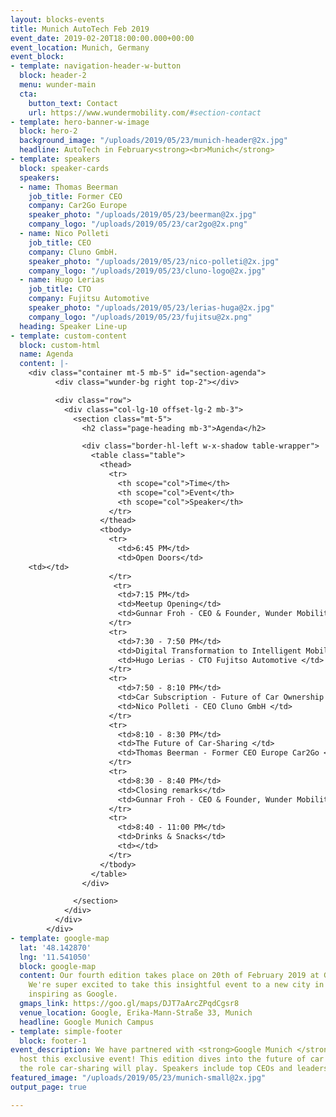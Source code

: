 ```yaml
---
layout: blocks-events
title: Munich AutoTech Feb 2019
event_date: 2019-02-20T18:00:00.000+00:00
event_location: Munich, Germany
event_block:
- template: navigation-header-w-button
  block: header-2
  menu: wunder-main
  cta:
    button_text: Contact
    url: https://www.wundermobility.com/#section-contact
- template: hero-banner-w-image
  block: hero-2
  background_image: "/uploads/2019/05/23/munich-header@2x.jpg"
  headline: AutoTech in February<strong><br>Munich</strong>
- template: speakers
  block: speaker-cards
  speakers:
  - name: Thomas Beerman
    job_title: Former CEO
    company: Car2Go Europe
    speaker_photo: "/uploads/2019/05/23/beerman@2x.jpg"
    company_logo: "/uploads/2019/05/23/car2go@2x.png"
  - name: Nico Polleti
    job_title: CEO
    company: Cluno GmbH.
    speaker_photo: "/uploads/2019/05/23/nico-polleti@2x.jpg"
    company_logo: "/uploads/2019/05/23/cluno-logo@2x.jpg"
  - name: Hugo Lerias
    job_title: CTO
    company: Fujitsu Automotive
    speaker_photo: "/uploads/2019/05/23/lerias-huga@2x.jpg"
    company_logo: "/uploads/2019/05/23/fujitsu@2x.png"
  heading: Speaker Line-up
- template: custom-content
  block: custom-html
  name: Agenda
  content: |-
    <div class="container mt-5 mb-5" id="section-agenda">
          <div class="wunder-bg right top-2"></div>

          <div class="row">
            <div class="col-lg-10 offset-lg-2 mb-3">
              <section class="mt-5">
                <h2 class="page-heading mb-3">Agenda</h2>

                <div class="border-hl-left w-x-shadow table-wrapper">
                  <table class="table">
                    <thead>
                      <tr>
                        <th scope="col">Time</th>
                        <th scope="col">Event</th>
                        <th scope="col">Speaker</th>
                      </tr>
                    </thead>
                    <tbody>
                      <tr>
                        <td>6:45 PM</td>
                        <td>Open Doors</td>
    <td></td>
                      </tr>
                       <tr>
                        <td>7:15 PM</td>
                        <td>Meetup Opening</td>
                        <td>Gunnar Froh - CEO & Founder, Wunder Mobility</td>
                      </tr>
                      <tr>
                        <td>7:30 - 7:50 PM</td>
                        <td>Digital Transformation to Intelligent Mobility </td>
                        <td>Hugo Lerias - CTO Fujitso Automotive </td>
                      </tr>
                      <tr>
                        <td>7:50 - 8:10 PM</td>
                        <td>Car Subscription - Future of Car Ownership </td>
                        <td>Nico Polleti - CEO Cluno GmbH </td>
                      </tr>
                      <tr>
                        <td>8:10 - 8:30 PM</td>
                        <td>The Future of Car-Sharing </td>
                        <td>Thomas Beerman - Former CEO Europe Car2Go </td>
                      </tr>
                      <tr>
                        <td>8:30 - 8:40 PM</td>
                        <td>Closing remarks</td>
                        <td>Gunnar Froh - CEO & Founder, Wunder Mobility</td>
                      </tr>
                      <tr>
                        <td>8:40 - 11:00 PM</td>
                        <td>Drinks & Snacks</td>
                        <td></td>
                      </tr>
                    </tbody>
                  </table>
                </div>

              </section>
            </div>
          </div>
        </div>
- template: google-map
  lat: '48.142870'
  lng: '11.541050'
  block: google-map
  content: Our fourth edition takes place on 20th of February 2019 at Google Munich.
    We're super excited to take this insightful event to a new city in a space as
    inspiring as Google.
  gmaps_link: https://goo.gl/maps/DJT7aArcZPqdCgsr8
  venue_location: Google, Erika-Mann-Straße 33, Munich
  headline: Google Munich Campus
- template: simple-footer
  block: footer-1
event_description: We have partnered with <strong>Google Munich </strong>who will
  host this exclusive event! This edition dives into the future of car ownership and
  the role car-sharing will play. Speakers include top CEOs and leaders in this industry.
featured_image: "/uploads/2019/05/23/munich-small@2x.jpg"
output_page: true

---
```

